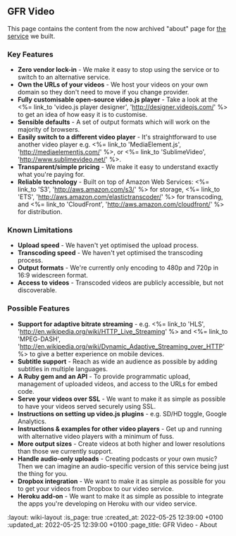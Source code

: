 ## GFR Video

This page contains the content from the now archived "about" page for [the service](/gfr-video) we built.

### Key Features

* **Zero vendor lock-in** - We make it easy to stop using the service or to switch to an alternative service.
* **Own the URLs of your videos** - We host your videos on your own domain so they don't need to move if you change provider.
* **Fully customisable open-source video.js player** - Take a look at the <%= link_to 'video.js player designer', 'http://designer.videojs.com/' %> to get an idea of how easy it is to customise.
* **Sensible defaults** - A set of output formats which will work on the majority of browsers.
* **Easily switch to a different video player** - It's straightforward to use another video player e.g. <%= link_to 'MediaElement.js', 'http://mediaelementjs.com/' %>, or <%= link_to 'SublimeVideo', 'http://www.sublimevideo.net/' %>.
* **Transparent/simple pricing** - We make it easy to understand exactly what you're paying for.
* **Reliable technology** - Built on top of Amazon Web Services: <%= link_to 'S3', 'http://aws.amazon.com/s3/' %> for storage, <%= link_to 'ETS', 'http://aws.amazon.com/elastictranscoder/' %> for transcoding, and <%= link_to 'CloudFront', 'http://aws.amazon.com/cloudfront/' %> for distribution.

### Known Limitations

* **Upload speed** - We haven't yet optimised the upload process.
* **Transcoding speed** - We haven't yet optimised the transcoding process.
* **Output formats** - We're currently only encoding to 480p and 720p in 16:9 widescreen format.
* **Access to videos** - Transcoded videos are publicly accessible, but not discoverable.

### Possible Features
* **Support for adaptive bitrate streaming** - e.g. <%= link_to 'HLS', 'http://en.wikipedia.org/wiki/HTTP_Live_Streaming' %> and <%= link_to 'MPEG-DASH', 'http://en.wikipedia.org/wiki/Dynamic_Adaptive_Streaming_over_HTTP' %> to give a better experience on mobile devices.
* **Subtitle support** - Reach as wide an audience as possible by adding subtitles in multiple languages.
* **A Ruby gem and an API** - To provide programmatic upload, management of uploaded videos, and access to the URLs for embed code.
* **Serve your videos over SSL** - We want to make it as simple as possible to have your videos served securely using SSL.
* **Instructions on setting up video.js plugins** - e.g. SD/HD toggle, Google Analytics.
* **Instructions & examples for other video players** - Get up and running with alternative video players with a minimum of fuss.
* **More output sizes** - Create videos at both higher and lower resolutions than those we currently support.
* **Handle audio-only uploads** - Creating podcasts or your own music? Then we can imagine an audio-specific version of this service being just the thing for you.
* **Dropbox integration** - We want to make it as simple as possible for you to get your videos from Dropbox to our video service.
* **Heroku add-on** - We want to make it as simple as possible to integrate the apps you're developing on Heroku with our video service.

:layout: wiki-layout
:is_page: true
:created_at: 2022-05-25 12:39:00 +0100
:updated_at: 2022-05-25 12:39:00 +0100
:page_title: GFR Video - About
